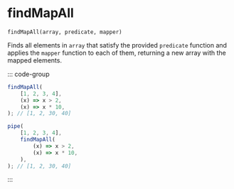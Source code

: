 # findMapAll

`findMapAll(array, predicate, mapper)`

Finds all elements in `array` that satisfy the provided `predicate` function and applies the `mapper` function to each of them, returning a new array with the mapped elements.

::: code-group

```ts [data-first]
findMapAll(
    [1, 2, 3, 4],
    (x) => x > 2,
    (x) => x * 10,
); // [1, 2, 30, 40]
```

```ts [data-last]
pipe(
    [1, 2, 3, 4],
    findMapAll(
        (x) => x > 2,
        (x) => x * 10,
    ),
); // [1, 2, 30, 40]
```

:::
